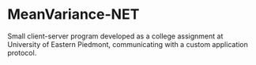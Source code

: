# MeanVariance-NET
Small client-server program developed as a college assignment at University of Eastern Piedmont, communicating with a custom application protocol.
